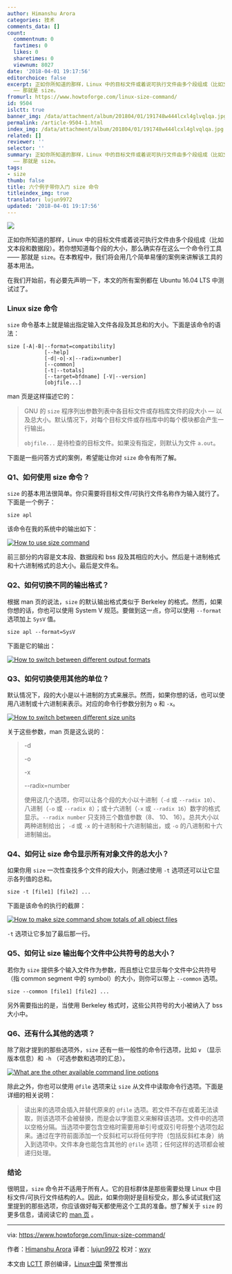 ```yaml
---
author: Himanshu Arora
categories: 技术
comments_data: []
count:
  commentnum: 0
  favtimes: 0
  likes: 0
  sharetimes: 0
  viewnum: 8027
date: '2018-04-01 19:17:56'
editorchoice: false
excerpt: 正如你所知道的那样，Linux 中的目标文件或着说可执行文件由多个段组成（比如文本段和数据段）。若你想知道每个段的大小，那么确实存在这么一个命令行工具
  —— 那就是 size。
fromurl: https://www.howtoforge.com/linux-size-command/
id: 9504
islctt: true
banner_img: /data/attachment/album/201804/01/191748w444lcxl4glvqlqa.jpg
permalink: /article-9504-1.html
index_img: /data/attachment/album/201804/01/191748w444lcxl4glvqlqa.jpg.thumb.jpg
related: []
reviewer: ''
selector: ''
summary: 正如你所知道的那样，Linux 中的目标文件或着说可执行文件由多个段组成（比如文本段和数据段）。若你想知道每个段的大小，那么确实存在这么一个命令行工具
  —— 那就是 size。
tags:
- size
thumb: false
title: 六个例子带你入门 size 命令
titleindex_img: true
translator: lujun9972
updated: '2018-04-01 19:17:56'
---
```


![](/data/attachment/album/201804/01/191748w444lcxl4glvqlqa.jpg)


正如你所知道的那样，Linux 中的目标文件或着说可执行文件由多个段组成（比如文本段和数据段）。若你想知道每个段的大小，那么确实存在这么一个命令行工具 —— 那就是 `size`。在本教程中，我们将会用几个简单易懂的案例来讲解该工具的基本用法。


在我们开始前，有必要先声明一下，本文的所有案例都在 Ubuntu 16.04 LTS 中测试过了。


### Linux size 命令


`size` 命令基本上就是输出指定输入文件各段及其总和的大小。下面是该命令的语法：



```
size [-A|-B|--format=compatibility]
            [--help]
            [-d|-o|-x|--radix=number]
            [--common]
            [-t|--totals]
            [--target=bfdname] [-V|--version]
            [objfile...]

```

man 页是这样描述它的：



> 
> GNU 的 `size` 程序列出参数列表中各目标文件或存档库文件的段大小 — 以及总大小。默认情况下，对每个目标文件或存档库中的每个模块都会产生一行输出。
> 
> 
> `objfile...` 是待检查的目标文件。如果没有指定，则默认为文件 `a.out`。
> 
> 
> 


下面是一些问答方式的案例，希望能让你对 `size` 命令有所了解。


### Q1、如何使用 size 命令？


`size` 的基本用法很简单。你只需要将目标文件/可执行文件名称作为输入就行了。下面是一个例子：



```
size apl

```

该命令在我的系统中的输出如下：


[![How to use size command](/data/attachment/album/201804/01/191758d4jmjrewamvg49v0.png)](https://www.howtoforge.com/images/command-tutorial/big/size-basic-usage.png)


前三部分的内容是文本段、数据段和 bss 段及其相应的大小。然后是十进制格式和十六进制格式的总大小。最后是文件名。


### Q2、如何切换不同的输出格式？


根据 man 页的说法，`size` 的默认输出格式类似于 Berkeley 的格式。然而，如果你想的话，你也可以使用 System V 规范。要做到这一点，你可以使用 `--format` 选项加上 `SysV` 值。



```
size apl --format=SysV

```

下面是它的输出：


[![How to switch between different output formats](/data/attachment/album/201804/01/191808pvv4lh444jbgc55f.png)](https://www.howtoforge.com/images/command-tutorial/big/size-format-option.png)


### Q3、如何切换使用其他的单位？


默认情况下，段的大小是以十进制的方式来展示。然而，如果你想的话，也可以使用八进制或十六进制来表示。对应的命令行参数分别为 `o` 和 `-x`。


[![How to switch between different size units](/data/attachment/album/201804/01/191810fn86ppnn8prc66dr.png)](https://www.howtoforge.com/images/command-tutorial/big/size-o-x-options.png)


关于这些参数，man 页是这么说的：



> 
> -d
> 
> 
> -o
> 
> 
> -x
> 
> 
> --radix=number
> 
> 
> 使用这几个选项，你可以让各个段的大小以十进制（`-d` 或 `--radix 10`）、八进制（`-o` 或 `--radix 8`）；或十六进制（`-x` 或 `--radix 16`）数字的格式显示。`--radix number` 只支持三个数值参数（8、 10、 16）。总共大小以两种进制给出； `-d` 或 `-x` 的十进制和十六进制输出，或 `-o` 的八进制和十六进制输出。
> 
> 
> 


### Q4、如何让 size 命令显示所有对象文件的总大小？


如果你用 `size` 一次性查找多个文件的段大小，则通过使用 `-t` 选项还可以让它显示各列值的总和。



```
size -t [file1] [file2] ...

```

下面是该命令的执行的截屏：


[![How to make size command show totals of all object files](/data/attachment/album/201804/01/191811zp5czlxglktia3tc.png)](https://www.howtoforge.com/images/command-tutorial/big/size-t-option.png)


`-t` 选项让它多加了最后那一行。


### Q5、如何让 size 输出每个文件中公共符号的总大小？


若你为 `size` 提供多个输入文件作为参数，而且想让它显示每个文件中公共符号（指 common segment 中的 symbol）的大小，则你可以带上 `--common` 选项。



```
size --common [file1] [file2] ...

```

另外需要指出的是，当使用 Berkeley 格式时，这些公共符号的大小被纳入了 bss 大小中。


### Q6、还有什么其他的选项？


除了刚才提到的那些选项外，`size` 还有一些一般性的命令行选项，比如 `v` （显示版本信息）和 `-h` （可选参数和选项的汇总）。


[![What are the other available command line options](/data/attachment/album/201804/01/191819oo4elerljslg7q24.png)](https://www.howtoforge.com/images/command-tutorial/big/size-v-x1.png)


除此之外，你也可以使用 `@file` 选项来让 `size` 从文件中读取命令行选项。下面是详细的相关说明：



> 
> 读出来的选项会插入并替代原来的 `@file` 选项。若文件不存在或着无法读取，则该选项不会被替换，而是会以字面意义来解释该选项。文件中的选项以空格分隔。当选项中要包含空格时需要用单引号或双引号将整个选项包起来。通过在字符前面添加一个反斜杠可以将任何字符（包括反斜杠本身）纳入到选项中。文件本身也能包含其他的 `@file` 选项；任何这样的选项都会被递归处理。
> 
> 
> 


### 结论


很明显，`size` 命令并不适用于所有人。它的目标群体是那些需要处理 Linux 中目标文件/可执行文件结构的人。因此，如果你刚好是目标受众，那么多试试我们这里提到的那些选项，你应该做好每天都使用这个工具的准备。想了解关于 `size` 的更多信息，请阅读它的 [man 页](https://linux.die.net/man/1/size) 。




---


via: <https://www.howtoforge.com/linux-size-command/>


作者：[Himanshu Arora](https://www.howtoforge.com) 译者：[lujun9972](https://github.com/lujun9972) 校对：[wxy](https://github.com/wxy)


本文由 [LCTT](https://github.com/LCTT/TranslateProject) 原创编译，[Linux中国](https://linux.cn/) 荣誉推出